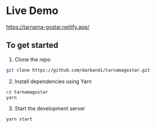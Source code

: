 # Live Demo
https://tarnama-gostar.netlify.app/

## To get started

1. Clone the repo
```bash
git clone https://github.com/darbandi/tarnamagostar.git
```

2. Install dependencies using Yarn
```bash
cd tarnamagostar
yarn
```

3. Start the development server
```bash
yarn start
```
